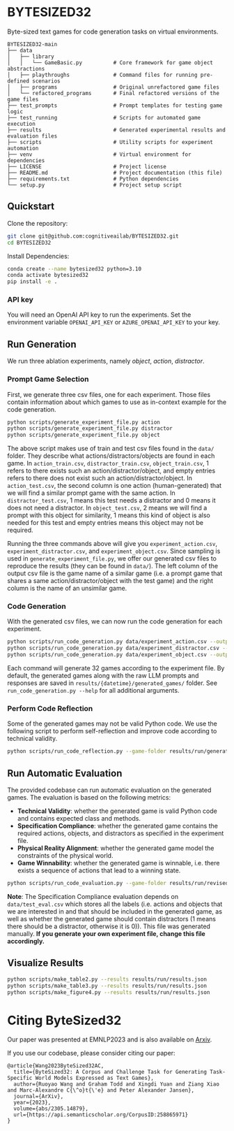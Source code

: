 # BYTESIZED32
Byte-sized text games for code generation tasks on virtual environments.
```
BYTESIZED32-main
├── data
│   ├── library
│   │   └── GameBasic.py          # Core framework for game object abstractions
│   ├── playthroughs              # Command files for running pre-defined scenarios
│   ├── programs                  # Original unrefactored game files
│   └── refactored_programs       # Final refactored versions of the game files
├── test_prompts                  # Prompt templates for testing game logic
├── test_running                  # Scripts for automated game execution
├── results                       # Generated experimental results and evaluation files
├── scripts                       # Utility scripts for experiment automation
├── venv                          # Virtual environment for dependencies
├── LICENSE                       # Project license
├── README.md                     # Project documentation (this file)
├── requirements.txt              # Python dependencies
└── setup.py                      # Project setup script
```
## Quickstart
Clone the repository:
```bash
git clone git@github.com:cognitiveailab/BYTESIZED32.git
cd BYTESIZED32
```

Install Dependencies:
```bash
conda create --name bytesized32 python=3.10
conda activate bytesized32
pip install -e .
```

### API key
You will need an OpenAI API key to run the experiments. Set the environment variable `OPENAI_API_KEY` or `AZURE_OPENAI_API_KEY` to your key.

## Run Generation
We run three ablation experiments, namely *object*, *action*, *distractor*.

### Prompt Game Selection
First, we generate three csv files, one for each experiment. Those files contain information about which games to use as in-context example for the code generation.
```bash
python scripts/generate_experiment_file.py action
python scripts/generate_experiment_file.py distractor
python scripts/generate_experiment_file.py object
```
The above script makes use of train and test csv files found in the `data/` folder. They describe what actions/distractors/objects are found in each game. In `action_train.csv`, `distractor_train.csv`, `object_train.csv`, 1 refers to there exists such an action/distractor/object, and empty entries refers to there does not exist such an action/distractor/object. In `action_test.csv`, the second column is one action (human-generated) that we will find a similar prompt game with the same action. In `distractor_test.csv`, 1 means this test needs a distractor and 0 means it does not need a distractor. In `object_test.csv`, 2 means we will find a prompt with this object for similarity, 1 means this kind of object is also needed for this test and empty entries means this object may not be required.

Running the three commands above will give you `experiment_action.csv`, `experiment_distractor.csv`, and `experiment_object.csv`. Since sampling is used in `generate_experiment_file.py`, we offer our generated csv files to reproduce the results (they can be found in `data/`). The left column of the output csv file is the game name of a similar game (i.e. a prompt game that shares a same action/distractor/object with the test game) and the right column is the name of an unsimilar game.

### Code Generation
With the generated csv files, we can now run the code generation for each experiment.
```bash
python scripts/run_code_generation.py data/experiment_action.csv --output-folder results/run/
python scripts/run_code_generation.py data/experiment_distractor.csv --output-folder results/run/
python scripts/run_code_generation.py data/experiment_object.csv --output-folder results/run/
```
Each command will generate 32 games according to the experiment file. By default, the generated games along with the raw LLM prompts and responses are saved in `results/{datetime}/generated_games/` folder. See `run_code_generation.py --help` for all additional arguments.

### Perform Code Reflection
Some of the generated games may not be valid Python code. We use the following script to perform self-reflection and improve code according to technical validity.
```bash
python scripts/run_code_reflection.py --game-folder results/run/generated_games/ --revision-folder results/run/revised_games/
```

## Run Automatic Evaluation
The provided codebase can run automatic evaluation on the generated games. The evaluation is based on the following metrics:
- **Technical Validity**: whether the generated game is valid Python code and contains expected class and methods.
- **Specification Compliance**: whether the generated game contains the required actions, objects, and distractors as specified in the experiment file.
- **Physical Reality Alignment**: whether the generated game model the constraints of the physical world.
- **Game Winnability**: whether the generated game is winnable, i.e. there exists a sequence of actions that lead to a winning state.

```bash
python scripts/run_code_evaluation.py --game-folder results/run/revised_games/ --results-file results/run/results.json
```

**Note**: The Specification Compliance evaluation depends on `data/test_eval.csv` which stores all the labels (i.e. actions and objects that we are interested in and that should be included in the generated game, as well as whether the generated game should contain distractors (1 means there should be a distractor, otherwise it is 0)). This file was generated manually. **If you generate your own experiment file, change this file accordingly.**

## Visualize Results

```bash
python scripts/make_table2.py --results results/run/results.json
python scripts/make_table3.py --results results/run/results.json
python scripts/make_figure4.py --results results/run/results.json
```

# Citing ByteSized32
Our paper was presented at EMNLP2023 and is also available on [Arxiv](https://arxiv.org/abs/2305.14879).

If you use our codebase, please consider citing our paper:
```
@article{Wang2023ByteSized32AC,
  title={ByteSized32: A Corpus and Challenge Task for Generating Task-Specific World Models Expressed as Text Games},
  author={Ruoyao Wang and Graham Todd and Xingdi Yuan and Ziang Xiao and Marc-Alexandre C{\^o}t{\'e} and Peter Alexander Jansen},
  journal={ArXiv},
  year={2023},
  volume={abs/2305.14879},
  url={https://api.semanticscholar.org/CorpusID:258865971}
}
```
